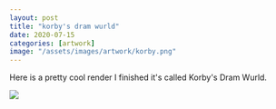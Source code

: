 ```yaml
---
layout: post
title: "korby's dram wurld"
date: 2020-07-15
categories: [artwork]
image: "/assets/images/artwork/korby.png"
---
```


Here is a pretty cool render I finished it's called Korby's Dram Wurld.

<img src="/assets/images/artwork/korby.png" >
